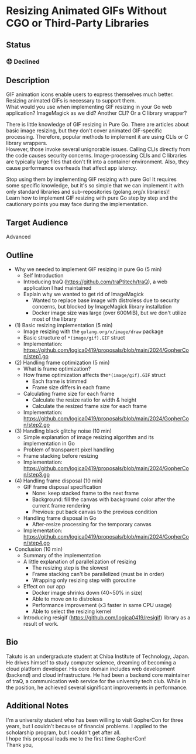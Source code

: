 # Resizing Animated GIFs Without CGO or Third-Party Libraries

## Status

### 😞 Declined

## Description

GIF animation icons enable users to express themselves much better. Resizing animated GIFs is necessary to support them.  
What would you use when implementing GIF resizing in your Go web application? ImageMagick as we did? Another CLI? Or a C library wrapper?

There is little knowledge of GIF resizing in Pure Go. There are articles about basic image resizing, but they don't cover animated GIF-specific processing. Therefore, popular methods to implement it are using CLIs or C library wrappers.  
However, those invoke several unignorable issues. Calling CLIs directly from the code causes security concerns. Image-processing CLIs and C libraries are typically large files that don't fit into a container environment. Also, they cause performance overheads that affect app latency.

Stop using them by implementing GIF resizing with pure Go! It requires some specific knowledge, but it's so simple that we can implement it with only standard libraries and sub-repositories (golang.org/x libraries)!  
Learn how to implement GIF resizing with pure Go step by step and the cautionary points you may face during the implementation.

## Target Audience

 Advanced

## Outline

- Why we needed to implement GIF resizing in pure Go (5 min)
  - Self Introduction
  - Introducing traQ (<https://github.com/traPtitech/traQ>), a web application I had maintained
  - Explain why we wanted to get rid of ImageMagick
    - Wanted to replace base image with distroless due to security concerns, but blocked by ImageMagick library installation
    - Docker image size was large (over 600MiB), but we don't utilize most of the library
- (1) Basic resizing implementation (5 min)
  - Image resizing with the `golang.org/x/image/draw` package
  - Basic structure of `*(image/gif).GIF` struct
  - Implementation: <https://github.com/logica0419/proposals/blob/main/2024/GopherCon/step1.go>
- (2) Handling frame optimization (5 min)
  - What is frame optimization?
  - How frame optimization affects the`*(image/gif).GIF` struct
    - Each frame is trimmed
    - Frame size differs in each frame
  - Calculating frame size for each frame
    - Calculate the resize ratio for width & height
    - Calculate the resized frame size for each frame
  - Implementation: <https://github.com/logica0419/proposals/blob/main/2024/GopherCon/step2.go>
- (3) Handling black glitchy noise (10 min)
  - Simple explanation of image resizing algorithm and its implementation in Go
  - Problem of transparent pixel handling
  - Frame stacking before resizing
  - Implementation: <https://github.com/logica0419/proposals/blob/main/2024/GopherCon/step3.go>
- (4) Handling frame disposal (10 min)
  - GIF frame disposal specification
    - None: keep stacked frame to the next frame
    - Background: fill the canvas with background color after the current frame rendering
    - Previous: put back canvas to the previous condition
  - Handling frame disposal in Go
    - After-resize processing for the temporary canvas
  - Implementation: <https://github.com/logica0419/proposals/blob/main/2024/GopherCon/step4.go>
- Conclusion (10 min)
  - Summary of the implementation
  - A little explanation of parallelization of resizing
    - The resizing step is the slowest
    - Frame stacking can't be parallelized (must be in order)
    - Wrapping only resizing step with goroutine
  - Effect on our app
    - Docker image shrinks down (40~50% in size)
    - Able to move on to distroless
    - Performance improvement (x3 faster in same CPU usage)
    - Able to select the resizing kernel
  - Introducing resigif (<https://github.com/logica0419/resigif>) library as a result of work.

## Bio

Takuto is an undergraduate student at Chiba Institute of Technology, Japan. He drives himself to study computer science, dreaming of becoming a cloud platform developer. His core domain includes web development (backend) and cloud infrastructure. He had been a backend core maintainer of traQ, a communication web service for the university tech club. While in the position, he achieved several significant improvements in performance.

## Additional Notes

I'm a university student who has been willing to visit GopherCon for three years, but I couldn't because of financial problems. I applied to the scholarship program, but I couldn't get after all.  
I hope this proposal leads me to the first time GopherCon!  
Thank you,
